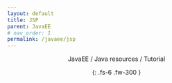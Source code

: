 ```yaml
---
layout: default
title: JSP
parent: JavaEE
# nav_order: 1
permalink: /javaee/jsp
---
```

<div align="center" markdown="1">
JavaEE / Java resources / Tutorial

{: .fs-6 .fw-300 }
</div>